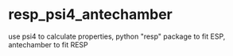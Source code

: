 # resp_psi4_antechamber
use psi4  to calculate properties, python "resp" package to fit ESP, antechamber to fit RESP
